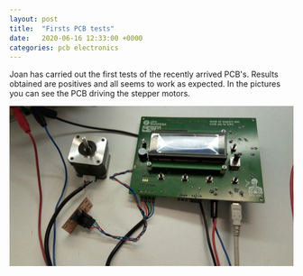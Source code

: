 ```yaml
---
layout: post
title:  "Firsts PCB tests"
date:   2020-06-16 12:33:00 +0000
categories: pcb electronics
---
```

Joan has carried out the first tests of the recently arrived PCB's. Results obtained are positives and all seems to work as expected. In the pictures you can see the PCB driving the stepper motors. 

![PCB driving the stepper motor](/img/pcb-test-1.jpg)

